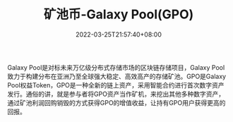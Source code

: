 ﻿---
weight: 
title: "矿池币-Galaxy Pool(GPO)"
description: "Galaxy Pool是对标未来万亿级分布式存储市场的区块链存储，Galaxy Pool致力于构建分布在亚洲乃至全球强大稳定、高效高产的存储矿池"
date: 2022-03-25T21:57:40+08:00
lastmod: 2022-03-25T16:45:40+08:00
draft: false
authors: ["Metabd"]
featuredImage: "kuangchibi-galaxy-poolgpo.webp"
link: ""
tags: ["数字代币","矿池币-Galaxy Pool(GPO)"]
categories: ["navigation"]
navigation: ["数字代币"]
lightgallery: true
toc: true
pinned: false
recommend: false
recommend1: false
---
Galaxy Pool是对标未来万亿级分布式存储市场的区块链存储项目，Galaxy Pool致力于构建分布在亚洲乃至全球强大稳定、高效高产的存储矿池。GPO是Galaxy Pool权益Token，GPO是一种全新的链上资产，采用智能合约进行首次数字资产发行。通俗的讲，就是参与者将GPO资产当作矿机，来挖出其他多种数字资产，通过矿池利润回购销毁的方式获得GPO的增值收益，让持有GPO用户获得更高的回报。
